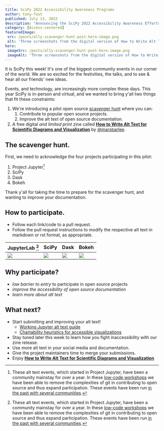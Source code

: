 ```yaml
---
title: SciPy 2022 Accessibility Awareness Programs
author: tony-fast
published: July 13, 2022
description: "Announcing the SciPy 2022 Accessibility Awareness Efforts"
category: [Access-centered]
featuredImage:
 src: /posts/ally-scavenger-hunt-post-hero-image.png
 alt: 'Three screenshots from the digital version of How to Write Alt Text for Scientific Diagrams and Visualization.'
hero:
 imageSrc: /posts/ally-scavenger-hunt-post-hero-image.png
 imageAlt: 'Three screenshots from the digital version of How to Write Alt Text for Scientific Diagrams and Visualization.'
---
```


It is SciPy this week! It's one of the biggest community events in our corner of the world. We are so excited for the festivities, the talks, and to see & hear all our friends' new ideas.

Events, and technology, are increasingly more complex these days. This year SciPy is in-person and virtual, and we wanted to bring y'all two things that fit these constraints:

1. We're introducing a pilot open source [scavenger hunt](#the-scavenger-hunt) where you can:
   1. Contribute to popular open source projects.
   2. Improve the alt text of open source documentation.
2. A free digital _and limited print_ zine called [__How to Write Alt Text for Scientific Diagrams and Visualization__][zine] by [@marsbarlee](https://github.com/marsbarlee).

## The scavenger hunt.

First, we need to acknowledge the four projects participating in this pilot:

1. Project Jupyter[^1]
2. SciPy
3. Dask
4. Bokeh

Thank y'all for taking the time to prepare for the scavenger hunt, and wanting to improve your documentation.

## How to participate.

- Follow each link/code to a pull request.
- Follow the pull request instructions to modify the respective alt text in markdown or rst format, as appropriate.

| JupyterLab [^1]     | SciPy                 | Dask                | Bokeh                 |
| ------------------- | --------------------- | ------------------- | --------------------- |
| [![][jlabqr]][jlab] | [![][scipyqr]][scipy] | [![][daskqr]][dask] | [![][bokehqr]][bokeh] |

## Why participate?

- _low barrier to entry_ to participate in open source projects
- _improve the accessibility of open source documentation_
- _learn more about alt text_

## What next?

- Start submitting and improving your alt text!
  - [Working Jupyter alt text guide](https://github.com/Quansight-Labs/jupyter-accessibility-workshops/blob/main/docs/alt-text-guide.md#diagrams-charts-plots)
  - [Chartability heuristics for accessible visualizations](https://chartability.fizz.studio/)
- Stay tuned later this week to learn how you fight inaccessibility with our zine release.
- Use more alt text in your social media and documentation.
- Give the project maintainers time to merge your submissions.
- Enjoy [__How to Write Alt Text for Scientific Diagrams and Visualization__][zine]

[jlab]: https://github.com/isabela-pf/jupyterlab/pull/1
[jlabqr]: https://user-images.githubusercontent.com/4236275/176369870-6fd6501f-288d-48c5-8cc3-4eaad0a35ee1.png
[scipy]: https://github.com/scipy/scipy/pull/16546
[scipyqr]: https://user-images.githubusercontent.com/4236275/177211155-c9ef9a49-962d-429e-83ff-5ef1e9f96ca3.png
[dask]: https://github.com/pavithraes/dask/pull/1
[daskqr]: https://user-images.githubusercontent.com/4236275/177203555-1e0ef684-8113-4150-8909-2996cfbe060e.png
[bokeh]: https://github.com/bokeh/bokeh/pull/12211
[bokehqr]: https://user-images.githubusercontent.com/4236275/177208706-304e0176-969e-48a0-becd-730a8c92eb01.png
[placeholder]: #
[placeholderqr]: https://chart.googleapis.com/chart?cht=qr&chl=https%3A%2F%2Fgithub.com%2Falt-text-task-force&chs=300x300&choe=UTF-8&chld=L|2
[zine]: https://heyzine.com/flip-book/f47006ad71.html

[^1]: These alt text events, which started in Project Jupyter, have been a community mainstay for over a year. In these [low-code workshops](https://labs.quansight.org/blog/2021/09/low-code-contributions-through-github) we have been able to remove the complexities of git in contributing to open source and thus expand participation. These events have been run [in the past with several communities](https://github.com/isabela-pf/a11y-events/tree/main/workshop-resources/alt-text#past-events).
